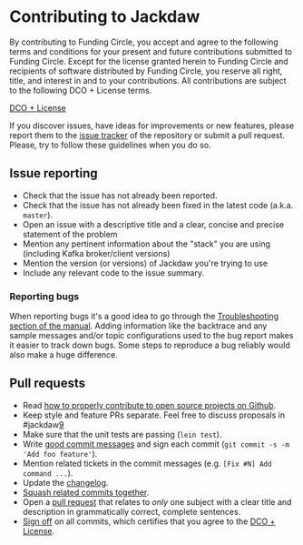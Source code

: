 # Contributing to Jackdaw

By contributing to Funding Circle, you accept and agree to the following terms
and conditions for your present and future contributions submitted to Funding
Circle. Except for the license granted herein to Funding Circle and recipients
of software distributed by Funding Circle, you reserve all right, title, and
interest in and to your contributions. All contributions are subject to the
following DCO + License terms.

[DCO + License][1]

If you discover issues, have ideas for improvements or new features,
please report them to the [issue tracker][2] of the repository or
submit a pull request. Please, try to follow these guidelines when you
do so.

## Issue reporting

* Check that the issue has not already been reported.
* Check that the issue has not already been fixed in the latest code
  (a.k.a. `master`).
* Open an issue with a descriptive title and a clear, concise and precise statement of the problem
* Mention any pertinent information about the "stack" you are using
  (including Kafka broker/client versions)
* Mention the version (or versions) of Jackdaw you're trying to use
* Include any relevant code to the issue summary.

### Reporting bugs

When reporting bugs it's a good idea to go through the [Troubleshooting section
of the manual][8].  Adding information like the backtrace and any sample messages
and/or topic configurations used to the bug report makes it easier to track down bugs.
Some steps to reproduce a bug reliably would also make a huge difference.

## Pull requests

* Read [how to properly contribute to open source projects on Github][3].
* Keep style and feature PRs separate. Feel free to discuss proposals in #jackdaw[9]
* Make sure that the unit tests are passing (`lein test`).
* Write [good commit messages][4] and sign each commit (`git commit -s -m 'Add foo feature'`).
* Mention related tickets in the commit messages (e.g. `[Fix #N] Add command ...`).
* Update the [changelog][7].
* [Squash related commits together][6].
* Open a [pull request][5] that relates to *only* one subject with a clear title
  and description in grammatically correct, complete sentences.
* [Sign off][10] on all commits, which certifies that you agree to the [DCO + License][1].

[1]: https://github.com/FundingCircle/jackdaw/tree/master/doc/DCO_+_LICENSE
[2]: https://github.com/FundingCircle/jackdaw/issues
[3]: http://gun.io/blog/how-to-github-fork-branch-and-pull-request
[4]: http://tbaggery.com/2008/04/19/a-note-about-git-commit-messages.html
[5]: https://help.github.com/articles/using-pull-requests
[6]: http://gitready.com/advanced/2009/02/10/squashing-commits-with-rebase.html
[7]: https://github.com/FundingCircle/jackdaw/blob/master/CHANGELOG.md
[8]: https://github.com/FundingCircle/jackdaw/blob/master/doc/trouble-shooting.md
[9]: https://clojurians.slack.com/messages/CEA3C7UG0/
[10]: https://www.kernel.org/doc/html/v4.17/process/submitting-patches.html#sign-your-work-the-developer-s-certificate-of-origin
